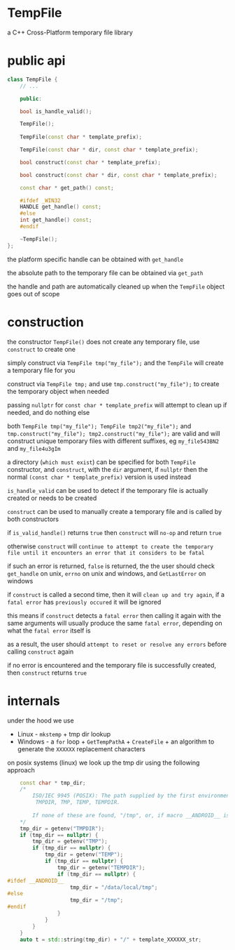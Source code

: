# TempFile
a C++ Cross-Platform temporary file library

# public api

```cpp
class TempFile {
    // ...

    public:

    bool is_handle_valid();

    TempFile();
    
    TempFile(const char * template_prefix);

    TempFile(const char * dir, const char * template_prefix);

    bool construct(const char * template_prefix);

    bool construct(const char * dir, const char * template_prefix);

    const char * get_path() const;

    #ifdef _WIN32
    HANDLE get_handle() const;
    #else
    int get_handle() const;
    #endif

    ~TempFile();
};
```


the platform specific handle can be obtained with `get_handle`

the absolute path to the temporary file can be obtained via `get_path`

the handle and path are automatically cleaned up when the `TempFile` object goes out of scope

# construction

the constructor `TempFile()` does not create any temporary file, use `construct` to create one

simply construct via `TempFile tmp("my_file");` and the `TempFile` will create a temporary file for you

construct via `TempFile tmp;` and use `tmp.construct("my_file");` to create the temporary object when needed

passing `nullptr` for `const char * template_prefix` will attempt to clean up if needed, and do nothing else

both `TempFile tmp("my_file"); TempFile tmp2("my_file");` and `tmp.construct("my_file"); tmp2.construct("my_file");` are valid and will construct unique temporary files with different suffixes, eg `my_file543BN2` and `my_file4u3gIm`

a directory (`which must exist`) can be specified for both `TempFile` constructor, and `construct`, with the `dir` argument, if `nullptr` then the normal `(const char * template_prefix)` version is used instead

`is_handle_valid` can be used to detect if the temporary file is actually created or needs to be created

`construct` can be used to manually create a temporary file and is called by both constructors

if `is_valid_handle()` returns `true` then `construct` will `no-op` and return `true`

otherwise `construct` will `continue to attempt to create the temporary file until it encounters an error that it considers to be fatal`

if such an error is returned, `false` is returned, the the user should check `get_handle` on unix, `errno` on unix and windows, and `GetLastError` on windows

if `construct` is called a second time, then it will `clean up and try again`, if a `fatal error` has `previously occured` it will be ignored

this means if `construct` detects a `fatal error` then calling it again with the same arguments will usually produce the same `fatal error`, depending on what the `fatal error` itself is

as a result, the user should `attempt to reset or resolve any errors` before calling `construct` again

if no error is encountered and the temporary file is successfully created, then `construct` returns `true`


# internals

under the hood we use
- Linux - `mkstemp` + tmp dir lookup
- Windows - a `for` loop + `GetTempPathA` + `CreateFile` + an algorithm to generate the `XXXXXX` replacement characters

on posix systems (linux) we look up the tmp dir using the following approach

```cpp
    const char * tmp_dir;
    /*
        ISO/IEC 9945 (POSIX): The path supplied by the first environment variable found in the list
         TMPDIR, TMP, TEMP, TEMPDIR.
        
        If none of these are found, "/tmp", or, if macro __ANDROID__ is defined, "/data/local/tmp"
    */
    tmp_dir = getenv("TMPDIR");
    if (tmp_dir == nullptr) {
        tmp_dir = getenv("TMP");
        if (tmp_dir == nullptr) {
            tmp_dir = getenv("TEMP");
            if (tmp_dir == nullptr) {
                tmp_dir = getenv("TEMPDIR");
                if (tmp_dir == nullptr) {
#ifdef __ANDROID__
                    tmp_dir = "/data/local/tmp";
#else
                    tmp_dir = "/tmp";
#endif
                }
            }
        }
    }
    auto t = std::string(tmp_dir) + "/" + template_XXXXXX_str;
```